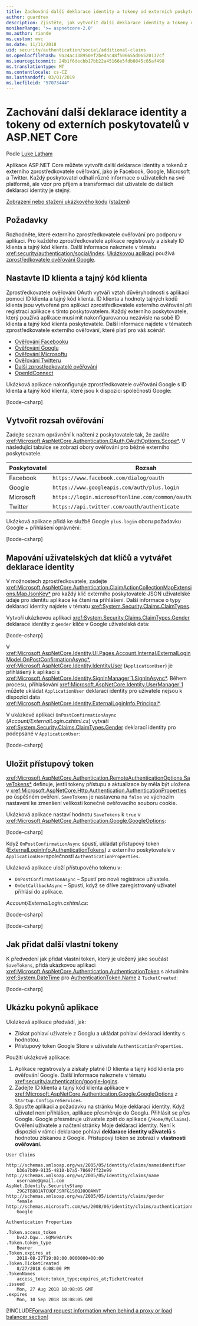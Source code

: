 ```yaml
---
title: Zachování další deklarace identity a tokeny od externích poskytovatelů v ASP.NET Core
author: guardrex
description: Zjistěte, jak vytvořit další deklarace identity a tokeny od externích poskytovatelů.
monikerRange: '>= aspnetcore-2.0'
ms.author: riande
ms.custom: mvc
ms.date: 11/11/2018
uid: security/authentication/social/additional-claims
ms.openlocfilehash: 9a24ac138950ef2bedac48f506655d06520137cf
ms.sourcegitcommit: 24b1f6decbb17bb22a45166e5fdb0845c65af498
ms.translationtype: MT
ms.contentlocale: cs-CZ
ms.lasthandoff: 03/01/2019
ms.locfileid: "57073444"
---
```

# <a name="persist-additional-claims-and-tokens-from-external-providers-in-aspnet-core"></a>Zachování další deklarace identity a tokeny od externích poskytovatelů v ASP.NET Core

Podle [Luke Latham](https://github.com/guardrex)

Aplikace ASP.NET Core můžete vytvořit další deklarace identity a tokenů z externího zprostředkovatele ověřování, jako je Facebook, Google, Microsoft a Twitter. Každý poskytovatel odhalí různé informace o uživatelích na své platformě, ale vzor pro příjem a transformaci dat uživatele do dalších deklarací identity je stejný.

[Zobrazení nebo stažení ukázkového kódu](https://github.com/aspnet/Docs/tree/master/aspnetcore/security/authentication/social/additional-claims/samples) ([stažení](xref:index#how-to-download-a-sample))

## <a name="prerequisites"></a>Požadavky

Rozhodněte, které externího zprostředkovatele ověřování pro podporu v aplikaci. Pro každého zprostředkovatele aplikace registrovaly a získaly ID klienta a tajný kód klienta. Další informace naleznete v tématu <xref:security/authentication/social/index>. [Ukázkovou aplikaci](#sample-app-instructions) používá [zprostředkovatele ověřování Google](xref:security/authentication/google-logins).

## <a name="set-the-client-id-and-client-secret"></a>Nastavte ID klienta a tajný kód klienta

Zprostředkovatele ověřování OAuth vytváří vztah důvěryhodnosti s aplikací pomocí ID klienta a tajný kód klienta. ID klienta a hodnoty tajných kódů klienta jsou vytvořené pro aplikaci zprostředkovatele externího ověřování při registraci aplikace s tímto poskytovatelem. Každý externího poskytovatele, který používá aplikace musí mít nakonfigurovanou nezávisle na sobě ID klienta a tajný kód klienta poskytovatele. Další informace najdete v tématech zprostředkovatele externího ověřování, které platí pro váš scénář:

* [Ověřování Facebooku](xref:security/authentication/facebook-logins)
* [Ověřování Googlu](xref:security/authentication/google-logins)
* [Ověřování Microsoftu](xref:security/authentication/microsoft-logins)
* [Ověřování Twitteru](xref:security/authentication/twitter-logins)
* [Další zprostředkovatelé ověřování](xref:security/authentication/otherlogins)
* [OpenIdConnect](https://github.com/Azure-Samples/active-directory-aspnetcore-webapp-openidconnect-v2)

Ukázková aplikace nakonfiguruje zprostředkovatele ověřování Google s ID klienta a tajný kód klienta, které jsou k dispozici společností Google:

[!code-csharp[](additional-claims/samples/2.x/AdditionalClaimsSample/Startup.cs?name=snippet_AddGoogle&highlight=4,6)]

## <a name="establish-the-authentication-scope"></a>Vytvořit rozsah ověřování

Zadejte seznam oprávnění k načtení z poskytovatele tak, že zadáte <xref:Microsoft.AspNetCore.Authentication.OAuth.OAuthOptions.Scope*>. V následující tabulce se zobrazí obory ověřování pro běžné externího poskytovatele.

| Poskytovatel  | Rozsah                                                            |
| --------- | ---------------------------------------------------------------- |
| Facebook  | `https://www.facebook.com/dialog/oauth`                          |
| Google    | `https://www.googleapis.com/auth/plus.login`                     |
| Microsoft | `https://login.microsoftonline.com/common/oauth2/v2.0/authorize` |
| Twitter   | `https://api.twitter.com/oauth/authenticate`                     |

Ukázková aplikace přidá ke službě Google `plus.login` oboru požadavku Google + přihlášení oprávnění:

[!code-csharp[](additional-claims/samples/2.x/AdditionalClaimsSample/Startup.cs?name=snippet_AddGoogle&highlight=7)]

## <a name="map-user-data-keys-and-create-claims"></a>Mapování uživatelských dat klíčů a vytvářet deklarace identity

V možnostech zprostředkovatele, zadejte <xref:Microsoft.AspNetCore.Authentication.ClaimActionCollectionMapExtensions.MapJsonKey*> pro každý klíč externího poskytovatele JSON uživatelské údaje pro identitu aplikace ke čtení na přihlášení. Další informace o typy deklarací identity najdete v tématu <xref:System.Security.Claims.ClaimTypes>.

Vytvoří ukázkovou aplikaci <xref:System.Security.Claims.ClaimTypes.Gender> deklarace identity z `gender` klíče v Google uživatelská data:

[!code-csharp[](additional-claims/samples/2.x/AdditionalClaimsSample/Startup.cs?name=snippet_AddGoogle&highlight=8)]

V <xref:Microsoft.AspNetCore.Identity.UI.Pages.Account.Internal.ExternalLoginModel.OnPostConfirmationAsync*>, <xref:Microsoft.AspNetCore.Identity.IdentityUser> (`ApplicationUser`) je přihlášený k aplikaci s <xref:Microsoft.AspNetCore.Identity.SignInManager`1.SignInAsync*>. Během procesu, přihlašování <xref:Microsoft.AspNetCore.Identity.UserManager`1> můžete ukládat `ApplicationUser` deklarací identity pro uživatele nejsou k dispozici data <xref:Microsoft.AspNetCore.Identity.ExternalLoginInfo.Principal*>.

V ukázkové aplikaci `OnPostConfirmationAsync` (*Account/ExternalLogin.cshtml.cs*) vytváří <xref:System.Security.Claims.ClaimTypes.Gender> deklarací identity pro podepsané v `ApplicationUser`:

[!code-csharp[](additional-claims/samples/2.x/AdditionalClaimsSample/Pages/Account/ExternalLogin.cshtml.cs?name=snippet_OnPostConfirmationAsync&highlight=30-31)]

## <a name="save-the-access-token"></a>Uložit přístupový token

<xref:Microsoft.AspNetCore.Authentication.RemoteAuthenticationOptions.SaveTokens*> definuje, jestli tokeny přístupu a aktualizace by měla být uložena v <xref:Microsoft.AspNetCore.Http.Authentication.AuthenticationProperties> po úspěšném ověření. `SaveTokens` je nastavena na `false` ve výchozím nastavení ke zmenšení velikosti konečné ověřovacího souboru cookie.

Ukázková aplikace nastaví hodnotu `SaveTokens` k `true` v <xref:Microsoft.AspNetCore.Authentication.Google.GoogleOptions>:

[!code-csharp[](additional-claims/samples/2.x/AdditionalClaimsSample/Startup.cs?name=snippet_AddGoogle&highlight=9)]

Když `OnPostConfirmationAsync` spustí, ukládat přístupový token ([ExternalLoginInfo.AuthenticationTokens](xref:Microsoft.AspNetCore.Identity.ExternalLoginInfo.AuthenticationTokens*)) z externího poskytovatele v `ApplicationUser`společnosti `AuthenticationProperties`.

Ukázková aplikace uloží přístupového tokenu v:

* `OnPostConfirmationAsync` &ndash; Spustí pro nové registrace uživatele.
* `OnGetCallbackAsync` &ndash; Spustí, když se dříve zaregistrovaný uživatel přihlásí do aplikace.

*Account/ExternalLogin.cshtml.cs*:

[!code-csharp[](additional-claims/samples/2.x/AdditionalClaimsSample/Pages/Account/ExternalLogin.cshtml.cs?name=snippet_OnPostConfirmationAsync&highlight=34-35)]

[!code-csharp[](additional-claims/samples/2.x/AdditionalClaimsSample/Pages/Account/ExternalLogin.cshtml.cs?name=snippet_OnGetCallbackAsync&highlight=31-32)]

## <a name="how-to-add-additional-custom-tokens"></a>Jak přidat další vlastní tokeny

K předvedení jak přidat vlastní token, který je uložený jako součást `SaveTokens`, přidá ukázkovou aplikaci <xref:Microsoft.AspNetCore.Authentication.AuthenticationToken> s aktuálním <xref:System.DateTime> pro [AuthenticationToken.Name](xref:Microsoft.AspNetCore.Authentication.AuthenticationToken.Name*) z `TicketCreated`:

[!code-csharp[](additional-claims/samples/2.x/AdditionalClaimsSample/Startup.cs?name=snippet_AddGoogle&highlight=10-21)]

## <a name="sample-app-instructions"></a>Ukázku pokynů aplikace

Ukázková aplikace předvádí, jak:

* Získat pohlaví uživatele z Googlu a ukládat pohlaví deklaraci identity s hodnotou.
* Přístupový token Google Store v uživatele `AuthenticationProperties`.

Použití ukázkové aplikace:

1. Aplikace registrovaly a získaly platné ID klienta a tajný kód klienta pro ověřování Google. Další informace naleznete v tématu <xref:security/authentication/google-logins>.
1. Zadejte ID klienta a tajný kód klienta aplikace v <xref:Microsoft.AspNetCore.Authentication.Google.GoogleOptions> z `Startup.ConfigureServices`.
1. Spusťte aplikaci a požadavku na stránku Moje deklarací identity. Když uživatel není přihlášen, aplikace přesměruje do Googlu. Přihlásit se přes Google. Google přesměruje uživatele zpět do aplikace (`/Home/MyClaims`). Ověření uživatele a načtení stránky Moje deklarací identity. Není k dispozici v rámci deklarace pohlaví **deklarace identity uživatelů** s hodnotou získanou z Google. Přístupový token se zobrazí v **vlastnosti ověřování**.

```
User Claims

http://schemas.xmlsoap.org/ws/2005/05/identity/claims/nameidentifier
    b36a7b09-9135-4810-b7a5-78697ff23e99
http://schemas.xmlsoap.org/ws/2005/05/identity/claims/name
    username@gmail.com
AspNet.Identity.SecurityStamp
    29G2TB881ATCUQFJSRFG1S0QJ0OOAWVT
http://schemas.xmlsoap.org/ws/2005/05/identity/claims/gender
    female
http://schemas.microsoft.com/ws/2008/06/identity/claims/authenticationmethod
    Google

Authentication Properties

.Token.access_token
    bv42.Dgw...GQMv9ArLPs
.Token.token_type
    Bearer
.Token.expires_at
    2018-08-27T19:08:00.0000000+00:00
.Token.TicketCreated
    8/27/2018 6:08:00 PM
.TokenNames
    access_token;token_type;expires_at;TicketCreated
.issued
    Mon, 27 Aug 2018 18:08:05 GMT
.expires
    Mon, 10 Sep 2018 18:08:05 GMT
```

[!INCLUDE[Forward request information when behind a proxy or load balancer section](includes/forwarded-headers-middleware.md)]
